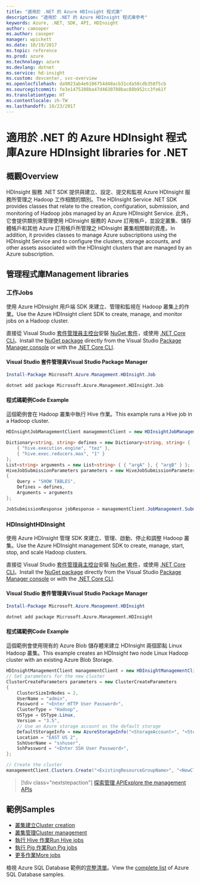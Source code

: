 ```yaml
---
title: "適用於 .NET 的 Azure HDInsight 程式庫"
description: "適用於 .NET 的 Azure HDInsight 程式庫參考"
keywords: Azure, .NET, SDK, API, HDInsight
author: camsoper
ms.author: casoper
manager: wpickett
ms.date: 10/19/2017
ms.topic: reference
ms.prod: azure
ms.technology: azure
ms.devlang: dotnet
ms.service: hd-insight
ms.custom: devcenter, svc-overview
ms.openlocfilehash: da9023ab4e6106754d48acb31cda58cdb358f5cb
ms.sourcegitcommit: fe3e1475208ba47d4630788bac88b952cc3fe61f
ms.translationtype: HT
ms.contentlocale: zh-TW
ms.lasthandoff: 10/23/2017
---
```

# <a name="azure-hdinsight-libraries-for-net"></a><span data-ttu-id="3aadc-104">適用於 .NET 的 Azure HDInsight 程式庫</span><span class="sxs-lookup"><span data-stu-id="3aadc-104">Azure HDInsight libraries for .NET</span></span>

## <a name="overview"></a><span data-ttu-id="3aadc-105">概觀</span><span class="sxs-lookup"><span data-stu-id="3aadc-105">Overview</span></span>

<span data-ttu-id="3aadc-106">HDInsight 服務 .NET SDK 提供與建立、設定、提交和監視 Azure HDInsight 服務所管理之 Hadoop 工作相關的類別。</span><span class="sxs-lookup"><span data-stu-id="3aadc-106">The HDInsight Service .NET SDK provides classes that relate to the creation, configuration, submission, and monitoring of Hadoop jobs managed by an Azure HDInsight Service.</span></span> <span data-ttu-id="3aadc-107">此外，它會提供類別來管理使用 HDInsight 服務的 Azure 訂用帳戶，並設定叢集、儲存體帳戶和其他 Azure 訂用帳戶所管理之 HDInsight 叢集相關聯的資產。</span><span class="sxs-lookup"><span data-stu-id="3aadc-107">In addition, it provides classes to manage Azure subscriptions using the HDInsight Service and to configure the clusters, storage accounts, and other assets associated with the HDInsight clusters that are managed by an Azure subscription.</span></span>

## <a name="management-libraries"></a><span data-ttu-id="3aadc-108">管理程式庫</span><span class="sxs-lookup"><span data-stu-id="3aadc-108">Management libraries</span></span>

### <a name="jobs"></a><span data-ttu-id="3aadc-109">工作</span><span class="sxs-lookup"><span data-stu-id="3aadc-109">Jobs</span></span>

<span data-ttu-id="3aadc-110">使用 Azure HDInsight 用戶端 SDK 來建立、管理和監視在 Hadoop 叢集上的作業。</span><span class="sxs-lookup"><span data-stu-id="3aadc-110">Use the Azure HDInsight client SDK to create, manage, and monitor jobs on a Hadoop cluster.</span></span> 

<span data-ttu-id="3aadc-111">直接從 Visual Studio [套件管理員主控台][PackageManager]安裝 [NuGet 套件](https://www.nuget.org/packages/Microsoft.Azure.Management.HDInsight.Job)，或使用 [.NET Core CLI][DotNetCLI]。</span><span class="sxs-lookup"><span data-stu-id="3aadc-111">Install the [NuGet package](https://www.nuget.org/packages/Microsoft.Azure.Management.HDInsight.Job) directly from the Visual Studio [Package Manager console][PackageManager] or with the [.NET Core CLI][DotNetCLI].</span></span>

#### <a name="visual-studio-package-manager"></a><span data-ttu-id="3aadc-112">Visual Studio 套件管理員</span><span class="sxs-lookup"><span data-stu-id="3aadc-112">Visual Studio Package Manager</span></span>

```powershell
Install-Package Microsoft.Azure.Management.HDInsight.Job
```

```bash
dotnet add package Microsoft.Azure.Management.HDInsight.Job
```

#### <a name="code-example"></a><span data-ttu-id="3aadc-113">程式碼範例</span><span class="sxs-lookup"><span data-stu-id="3aadc-113">Code Example</span></span>

<span data-ttu-id="3aadc-114">這個範例會在 Hadoop 叢集中執行 Hive 作業。</span><span class="sxs-lookup"><span data-stu-id="3aadc-114">This example runs a Hive job in a Hadoop cluster.</span></span>

```csharp
HDInsightJobManagementClient managementClient = new HDInsightJobManagementClient(clusterUri, credentials);

Dictionary<string, string> defines = new Dictionary<string, string> {
    { "hive.execution.engine", "tez" },
    { "hive.exec.reducers.max", "1" }
};
List<string> arguments = new List<string> { { "argA" }, { "argB" } };
HiveJobSubmissionParameters parameters = new HiveJobSubmissionParameters
{
    Query = "SHOW TABLES",
    Defines = defines,
    Arguments = arguments
};

JobSubmissionResponse jobResponse = managementClient.JobManagement.SubmitHiveJob(parameters);
```

### <a name="hdinsight"></a><span data-ttu-id="3aadc-115">HDInsight</span><span class="sxs-lookup"><span data-stu-id="3aadc-115">HDInsight</span></span>

<span data-ttu-id="3aadc-116">使用 Azure HDInsight 管理 SDK 來建立、管理、啟動、停止和調整 Hadoop 叢集。</span><span class="sxs-lookup"><span data-stu-id="3aadc-116">Use the Azure HDInsight management SDK to create, manage, start, stop, and scale Hadoop clusters.</span></span>

<span data-ttu-id="3aadc-117">直接從 Visual Studio [套件管理員主控台][PackageManager]安裝 [NuGet 套件](https://www.nuget.org/packages/Microsoft.Azure.Management.HDInsight)，或使用 [.NET Core CLI][DotNetCLI]。</span><span class="sxs-lookup"><span data-stu-id="3aadc-117">Install the [NuGet package](https://www.nuget.org/packages/Microsoft.Azure.Management.HDInsight) directly from the Visual Studio [Package Manager console][PackageManager] or with the [.NET Core CLI][DotNetCLI].</span></span>

#### <a name="visual-studio-package-manager"></a><span data-ttu-id="3aadc-118">Visual Studio 套件管理員</span><span class="sxs-lookup"><span data-stu-id="3aadc-118">Visual Studio Package Manager</span></span>

```powershell
Install-Package Microsoft.Azure.Management.HDInsight
```

```bash
dotnet add package Microsoft.Azure.Management.HDInsight
```

#### <a name="code-example"></a><span data-ttu-id="3aadc-119">程式碼範例</span><span class="sxs-lookup"><span data-stu-id="3aadc-119">Code Example</span></span>

<span data-ttu-id="3aadc-120">這個範例會使用現有的 Azure Blob 儲存體來建立 HDInsight 兩個節點 Linux Hadoop 叢集。</span><span class="sxs-lookup"><span data-stu-id="3aadc-120">This example creates an HDInsight two node Linux Hadoop cluster with an existing Azure Blob Storage.</span></span>

```csharp
HDInsightManagementClient managementClient = new HDInsightManagementClient(authToken);
// Set parameters for the new cluster
ClusterCreateParameters parameters = new ClusterCreateParameters
{
    ClusterSizeInNodes = 2,
    UserName = "admin",
    Password = "<Enter HTTP User Password>",
    ClusterType = "Hadoop",
    OSType = OSType.Linux,
    Version = "3.5",
    // Use an Azure storage account as the default storage
    DefaultStorageInfo = new AzureStorageInfo("<StorageAccount>", "<StorageKey>", "<BlobContainerName>"),
    Location = "EAST US 2",
    SshUserName = "sshuser",
    SshPassword = "<Enter SSH User Password>",
};

// Create the cluster
managementClient.Clusters.Create("<ExistingResourceGroupName>", "<NewClusterName>", parameters);
```

> [!div class="nextstepaction"]
> [<span data-ttu-id="3aadc-121">探索管理 API</span><span class="sxs-lookup"><span data-stu-id="3aadc-121">Explore the management APIs</span></span>](/dotnet/api/overview/azure/hdinsights/management)


## <a name="samples"></a><span data-ttu-id="3aadc-122">範例</span><span class="sxs-lookup"><span data-stu-id="3aadc-122">Samples</span></span>

- [<span data-ttu-id="3aadc-123">叢集建立</span><span class="sxs-lookup"><span data-stu-id="3aadc-123">Cluster creation</span></span>](https://docs.microsoft.com/azure/hdinsight/hdinsight-hadoop-create-linux-clusters-dotnet-sdk)
- [<span data-ttu-id="3aadc-124">叢集管理</span><span class="sxs-lookup"><span data-stu-id="3aadc-124">Cluster management</span></span>](https://docs.microsoft.com/azure/hdinsight/hdinsight-administer-use-dotnet-sdk)
- [<span data-ttu-id="3aadc-125">執行 Hive 作業</span><span class="sxs-lookup"><span data-stu-id="3aadc-125">Run Hive jobs</span></span>](https://docs.microsoft.com/azure/hdinsight/hdinsight-hadoop-use-hive-dotnet-sdk)
- [<span data-ttu-id="3aadc-126">執行 Pig 作業</span><span class="sxs-lookup"><span data-stu-id="3aadc-126">Run Pig jobs</span></span>](https://docs.microsoft.com/azure/hdinsight/hdinsight-hadoop-use-pig-dotnet-sdk)
- [<span data-ttu-id="3aadc-127">更多作業</span><span class="sxs-lookup"><span data-stu-id="3aadc-127">More jobs</span></span>](https://docs.microsoft.com/azure/hdinsight/hdinsight-submit-hadoop-jobs-programmatically)

<span data-ttu-id="3aadc-128">檢視 Azure SQL Database 範例的[完整清單](https://azure.microsoft.com/resources/samples/?platform=dotnet&service=hdinsight)。</span><span class="sxs-lookup"><span data-stu-id="3aadc-128">View the [complete list](https://azure.microsoft.com/resources/samples/?platform=dotnet&service=hdinsight) of Azure SQL Database samples.</span></span>

[PackageManager]: https://docs.microsoft.com/nuget/tools/package-manager-console
[DotNetCLI]: https://docs.microsoft.com/dotnet/core/tools/dotnet-add-package
